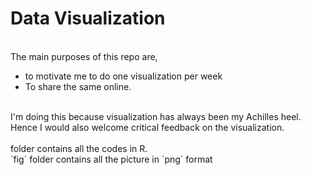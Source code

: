 # Data Visualization
<br />
The main purposes of this repo are, <br />

- to motivate me to do one visualization per week <br />
- To share the same online. <br />
<br />
I'm doing this because visualization has always been my Achilles heel. Hence I would also welcome critical feedback on the visualization. <br />
<br />
<R> folder contains all the codes in R. <br />
`fig` folder contains all the picture in `png` format <br />
